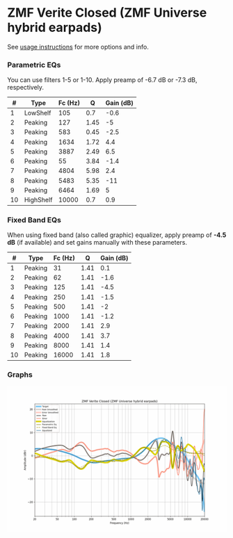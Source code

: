 # ZMF Verite Closed (ZMF Universe hybrid earpads)
See [usage instructions](https://github.com/jaakkopasanen/AutoEq#usage) for more options and info.

### Parametric EQs
You can use filters 1-5 or 1-10. Apply preamp of -6.7 dB or -7.3 dB, respectively.

|   # | Type      |   Fc (Hz) |    Q |   Gain (dB) |
|-----|-----------|-----------|------|-------------|
|   1 | LowShelf  |       105 | 0.7  |        -0.6 |
|   2 | Peaking   |       127 | 1.45 |        -5   |
|   3 | Peaking   |       583 | 0.45 |        -2.5 |
|   4 | Peaking   |      1634 | 1.72 |         4.4 |
|   5 | Peaking   |      3887 | 2.49 |         6.5 |
|   6 | Peaking   |        55 | 3.84 |        -1.4 |
|   7 | Peaking   |      4804 | 5.98 |         2.4 |
|   8 | Peaking   |      5483 | 5.35 |       -11   |
|   9 | Peaking   |      6464 | 1.69 |         5   |
|  10 | HighShelf |     10000 | 0.7  |         0.9 |

### Fixed Band EQs
When using fixed band (also called graphic) equalizer, apply preamp of **-4.5 dB** (if available) and set gains manually with these parameters.

|   # | Type    |   Fc (Hz) |    Q |   Gain (dB) |
|-----|---------|-----------|------|-------------|
|   1 | Peaking |        31 | 1.41 |         0.1 |
|   2 | Peaking |        62 | 1.41 |        -1.6 |
|   3 | Peaking |       125 | 1.41 |        -4.5 |
|   4 | Peaking |       250 | 1.41 |        -1.5 |
|   5 | Peaking |       500 | 1.41 |        -2   |
|   6 | Peaking |      1000 | 1.41 |        -1.2 |
|   7 | Peaking |      2000 | 1.41 |         2.9 |
|   8 | Peaking |      4000 | 1.41 |         3.7 |
|   9 | Peaking |      8000 | 1.41 |         1.4 |
|  10 | Peaking |     16000 | 1.41 |         1.8 |

### Graphs
![](./ZMF%20Verite%20Closed%20(ZMF%20Universe%20hybrid%20earpads).png)

